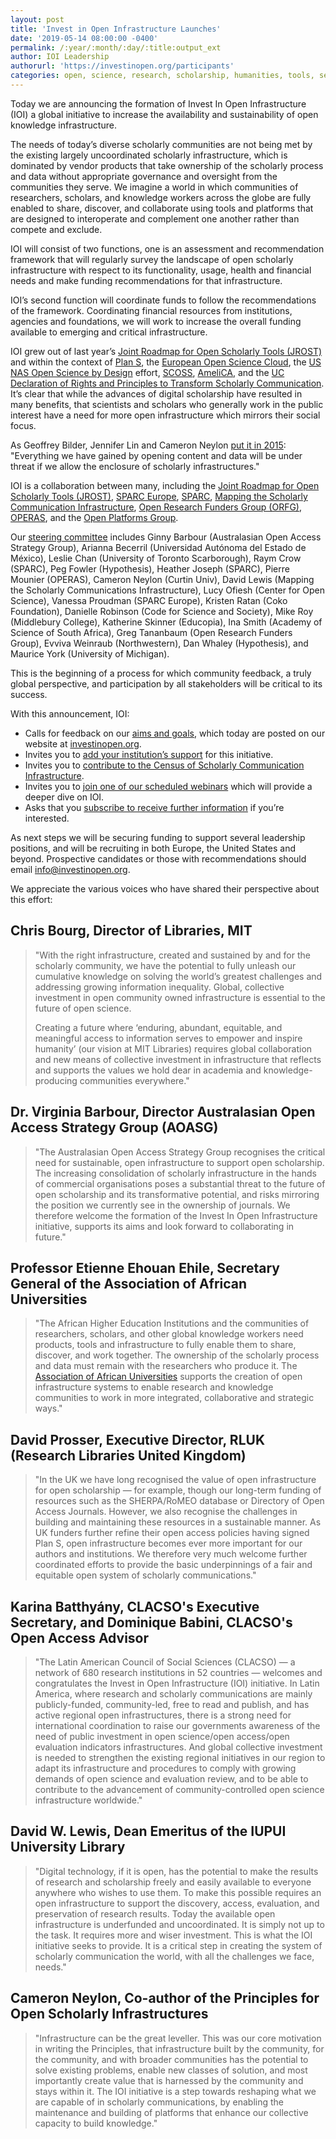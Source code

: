 ```yaml
---
layout: post
title: 'Invest in Open Infrastructure Launches'
date: '2019-05-14 08:00:00 -0400'
permalink: /:year/:month/:day/:title:output_ext
author: IOI Leadership
authorurl: 'https://investinopen.org/participants'
categories: open, science, research, scholarship, humanities, tools, services, platforms, infrastructure, roadmap, funding
---
```


Today we are announcing the formation of Invest In Open Infrastructure (IOI) a global initiative to increase the availability and sustainability of open knowledge infrastructure.

The needs of today’s diverse scholarly communities are not being met by the existing largely uncoordinated scholarly infrastructure, which is dominated by vendor products that take ownership of the scholarly process and data without appropriate governance and oversight from the communities they serve. We imagine a world in which communities of researchers, scholars, and knowledge workers across the globe are fully enabled to share, discover, and collaborate using tools and platforms that are designed to interoperate and complement one another rather than compete and exclude.

IOI will consist of two functions, one is an assessment and recommendation framework that will regularly survey the landscape of open scholarly infrastructure with respect to its functionality, usage, health and financial needs and make funding recommendations for that infrastructure.

IOI’s second function will coordinate funds to follow the recommendations of the framework. Coordinating financial resources from institutions, agencies and foundations, we will work to increase the overall funding available to emerging and critical infrastructure.

IOI grew out of last year’s [Joint Roadmap for Open Scholarly Tools (JROST)](https://jrost.org/) and within the context of [Plan S](https://www.coalition-s.org/), the [European Open Science Cloud](https://ec.europa.eu/research/openscience/index.cfm?pg=open-science-cloud), the [US NAS Open Science by Design](https://www.nap.edu/catalog/25116/open-science-by-design-realizing-a-vision-for-21st-century) effort, [SCOSS](http://scoss.org/), [AmeliCA](http://www.amelica.org/en/), and the [UC Declaration of Rights and Principles to Transform Scholarly Communication](https://senate.universityofcalifornia.edu/_files/committees/ucolasc/scholcommprinciples-20180425.pdf). It’s clear that while the advances of digital scholarship have resulted in many benefits, that scientists and scholars who generally work in the public interest have a need for more open infrastructure which mirrors their social focus.

As Geoffrey Bilder, Jennifer Lin and Cameron Neylon [put it in 2015](http://cameronneylon.net/blog/principles-for-open-scholarly-infrastructures/): "Everything we have gained by opening content and data will be under threat if we allow the enclosure of scholarly infrastructures."

IOI is a collaboration between many, including the [Joint Roadmap for Open Scholarly Tools (JROST)](https://jrost.org/), [SPARC Europe](https://sparceurope.org/), [SPARC](https://sparcopen.org/), [Mapping the Scholarly Communication Infrastructure](https://scholarlycommons.net/map/), [Open Research Funders Group (ORFG)](http://www.orfg.org/), [OPERAS](http://operas-eu.org), and the [Open Platforms Group](https://docs.google.com/document/d/1nDn6uex8o5n8VxuXsPkxJjWSA9jNeWVLGvMIvCl-5zY/edit).

Our [steering committee](https://investinopen.org/participants) includes Ginny Barbour (Australasian Open Access Strategy Group), Arianna Becerril (Universidad Autónoma del Estado de México), Leslie Chan (University of Toronto Scarborough), Raym Crow (SPARC), Peg Fowler (Hypothesis), Heather Joseph (SPARC), Pierre Mounier (OPERAS), Cameron Neylon (Curtin Univ), David Lewis (Mapping the Scholarly Communications Infrastructure), Lucy Ofiesh (Center for Open Science), Vanessa Proudman (SPARC Europe), Kristen Ratan (Coko Foundation), Danielle Robinson (Code for Science and Society), Mike Roy (Middlebury College), Katherine Skinner (Educopia), Ina Smith (Academy of Science of South Africa), Greg Tananbaum (Open Research Funders Group), Evviva Weinraub (Northwestern), Dan Whaley (Hypothesis), and Maurice York (University of Michigan).

This is the beginning of a process for which community feedback, a truly global perspective, and participation by all stakeholders will be critical to its success.

With this announcement, IOI:

* Calls for feedback on our [aims and goals](https://investinopen.org/docs/statement0.2), which today are posted on our website at [investinopen.org](https://investinopen.org).
* Invites you to [add your institution’s support](https://investinopen.org/supporters) for this initiative.
* Invites you to [contribute to the Census of Scholarly Communication Infrastructure](https://investinopen.org/census).
* Invites you to [join one of our scheduled webinars](https://investinopen.org/events) which will provide a deeper dive on IOI.
* Asks that you [subscribe to receive further information](https://investinopen.org/contact) if you’re interested.

As next steps we will be securing funding to support several leadership positions, and will be recruiting in both Europe, the United States and beyond. Prospective candidates or those with recommendations should email [info@investinopen.org](mailto:info@investinopen.org).

We appreciate the various voices who have shared their perspective about this effort:

## Chris Bourg, Director of Libraries, MIT
> "With the right infrastructure, created and sustained by and for the scholarly community, we have the potential to fully unleash our cumulative knowledge on solving the world’s greatest challenges and addressing growing information inequality. Global, collective investment in open community owned infrastructure is essential to the future of open science.
>
> Creating a future where ‘enduring, abundant, equitable, and meaningful access to information serves to empower and inspire humanity’ (our vision at MIT Libraries) requires global collaboration and new means of collective investment in infrastructure that reflects and supports the values we hold dear in academia and knowledge-producing communities everywhere."

## Dr. Virginia Barbour, Director Australasian Open Access Strategy Group (AOASG)
> "The Australasian Open Access Strategy Group recognises the critical need for sustainable, open infrastructure to support open scholarship. The increasing consolidation of scholarly infrastructure in the hands of commercial organisations poses a substantial threat to the future of open scholarship and its transformative potential, and risks mirroring the position we currently see in the ownership of journals. We therefore welcome the formation of the Invest In Open Infrastructure initiative, supports its aims and look forward to collaborating in future."

## Professor Etienne Ehouan Ehile, Secretary General of the Association of African Universities
> "The African Higher Education Institutions and the communities of researchers, scholars, and other global knowledge workers need products, tools and infrastructure to fully enable them to share, discover, and work together. The ownership of the scholarly process and data must remain with the researchers who produce it. The [Association of African Universities](https://www.aau.org/) supports the creation of open infrastructure systems to enable research and knowledge communities to work in more integrated, collaborative and strategic ways."

## David Prosser, Executive Director, RLUK (Research Libraries United Kingdom)
> "In the UK we have long recognised the value of open infrastructure for open scholarship &mdash; for example, though our long-term funding of resources such as the SHERPA/RoMEO database or Directory of Open Access Journals. However, we also recognise the challenges in building and maintaining these resources in a sustainable manner. As UK funders further refine their open access policies having signed Plan S, open infrastructure becomes ever more important for our authors and institutions. We therefore very much welcome further coordinated efforts to provide the basic underpinnings of a fair and equitable open system of scholarly communications."

## Karina Batthyány, CLACSO's Executive Secretary, and Dominique Babini, CLACSO's Open Access Advisor
> "The Latin American Council of Social Sciences (CLACSO) &mdash; a network of 680 research institutions in 52 countries &mdash; welcomes and congratulates the Invest in Open Infrastructure (IOI) initiative. In Latin America, where research and scholarly communications are mainly publicly-funded, community-led, free to read and publish, and has active regional open infrastructures, there is a strong need for international coordination to raise our governments awareness of the need of public investment in open science/open access/open evaluation indicators infrastructures. And global collective investment is needed to strengthen the existing regional initiatives in our region to adapt its infrastructure and procedures to comply with growing demands of open science and evaluation review, and to be able to contribute to the advancement of community-controlled open science infrastructure worldwide."

## David W. Lewis, Dean Emeritus of the IUPUI University Library
> "Digital technology, if it is open, has the potential to make the results of research and scholarship freely and easily available to everyone anywhere who wishes to use them. To make this possible requires an open infrastructure to support the discovery, access, evaluation, and preservation of research results. Today the available open infrastructure is underfunded and uncoordinated. It is simply not up to the task. It requires more and wiser investment. This is what the IOI initiative seeks to provide. It is a critical step in creating the system of scholarly communication the world, with all the challenges we face, needs."

## Cameron Neylon, Co-author of the Principles for Open Scholarly Infrastructures
> "Infrastructure can be the great leveller. This was our core motivation in writing the Principles, that infrastructure built by the community, for the community, and with broader communities has the potential to solve existing problems, enable new classes of solution, and most importantly create value that is harnessed by the community and stays within it. The IOI initiative is a step towards reshaping what we are capable of in scholarly communications, by enabling the maintenance and building of platforms that enhance our collective capacity to build knowledge."
